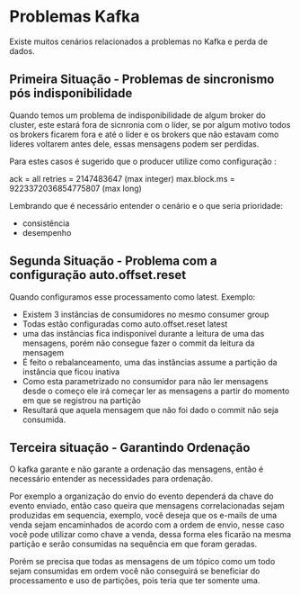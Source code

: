 # Problemas Kafka

Existe muitos cenários relacionados a problemas no Kafka e perda de dados.

## Primeira Situação - Problemas de sincronismo pós indisponibilidade

Quando temos um problema de indisponibilidade de algum broker do cluster, este estará fora de sicnronia com o líder, se por algum motivo todos os brokers ficarem fora e até o líder e os brokers que não estavam como líderes voltarem antes dele, essas mensagens podem ser perdidas.

Para estes casos é sugerido que o producer utilize como configuração :

ack = all
retries = 2147483647 (max integer)
max.block.ms = 9223372036854775807 (max long)

Lembrando que é necessário entender o cenário e o que seria prioridade: 
- consistência
- desempenho

## Segunda Situação - Problema com a configuração auto.offset.reset

Quando configuramos esse processamento como latest.
Exemplo: 
- Existem 3 instâncias de consumidores no mesmo consumer group 
- Todas estão configuradas como auto.offset.reset latest
- uma das instâncias fica indisponível durante a leitura de uma das mensagens, porém não consegue fazer o commit da leitura da mensagem
- É feito o rebalanceamento, uma das instâncias assume a partição da instância que ficou inativa
- Como esta parametrizado no consumidor para não ler mensagens desde o começo ele irá começar ler as mensagens a partir do momento em que se registrou na partição
- Resultará que aquela mensagem que não foi dado o commit não seja consumida.

## Terceira situação - Garantindo Ordenação

O kafka garante e não garante a ordenação das mensagens, então é necessário entender as necessidades para ordenação.

Por exemplo a organização do envio do evento dependerá da chave do evento enviado, então caso queira que mensagens correlacionadas sejam produzidas em sequencia, exemplo, você deseja que os e-mails de uma venda sejam encaminhados de acordo com a ordem de envio, nesse caso você pode utilizar como chave a venda, dessa forma eles ficarão na mesma partição e serão consumidas na sequência em que foram geradas.

Porém se precisa que todas as mensagens de um tópico como um todo sejam consumidas em ordem você não conseguirá se beneficiar do processamento e uso de partições, pois teria que ter somente uma.



